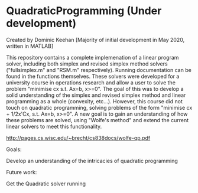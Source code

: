 # QuadraticProgramming (Under development)
Created by Dominic Keehan [Majority of initial development in May 2020, written in MATLAB]

This repository contains a complete implemenation of a linear program solver, including both simplex and revised simplex method solvers ("fullsimplex.m" and "RSM.m" respectively). Running documentation can be found in the functions themselves. These solvers were developed for a university course in operations research and allow a user to solve the problem "minimise cx s.t. Ax=b, x>=0". The goal of this was to develop a solid understanding of the simplex and revised simplex method and linear programming as a whole (convexity, etc...). However, this course did not touch on quadratic programming, solving problems of the form "minimise cx + 1/2x'Cx, s.t. Ax=b, x>=0". A new goal is to gain an understanding of how these problems are solved, using "Wolfe's method" and extend the current linear solvers to meet this functionality.

http://pages.cs.wisc.edu/~brecht/cs838docs/wolfe-qp.pdf

Goals:

Develop an understanding of the intricacies of quadratic programming

Future work:

Get the Quadratic solver running
